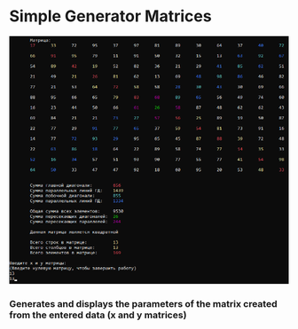 # Simple Generator Matrices
![Title](Image.png "Image")
### Generates and displays the parameters of the matrix created from the entered data (x and y matrices)